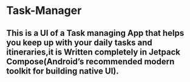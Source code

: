 # Task-Manager
## This is a UI of a Task managing App that helps you keep up with your daily tasks and itineraries,it is Written completely in Jetpack Compose(Android’s recommended modern toolkit for building native UI).
